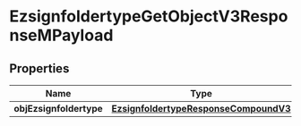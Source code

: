 

# EzsignfoldertypeGetObjectV3ResponseMPayload

## Properties

Name | Type | Description | Notes
------------ | ------------- | ------------- | -------------
**objEzsignfoldertype** | [**EzsignfoldertypeResponseCompoundV3**](EzsignfoldertypeResponseCompoundV3.md) |  | 




